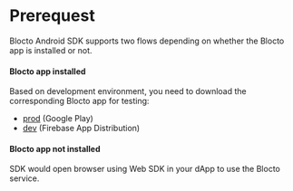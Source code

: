 # Prerequest

Blocto Android SDK supports two flows depending on whether the Blocto app is installed or not.

#### **Blocto app installed**

Based on development environment, you need to download the corresponding Blocto app for testing:

* [prod](https://play.google.com/store/apps/details?id=com.portto.blocto) (Google Play)
* [dev](https://appdistribution.firebase.dev/i/612815c0750fce98) (Firebase App Distribution)

#### **Blocto app not installed**

SDK would open browser using Web SDK in your dApp to use the Blocto service.
